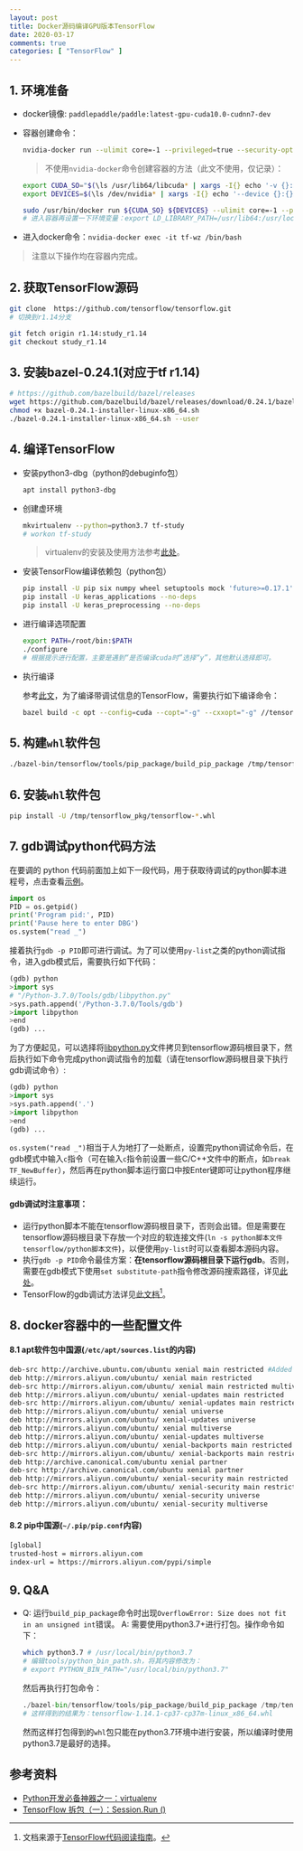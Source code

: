 ```yaml
---
layout: post
title: Docker源码编译GPU版本TensorFlow
date: 2020-03-17
comments: true
categories: [ "TensorFlow" ]
---
```


## 1. 环境准备

* docker镜像: `paddlepaddle/paddle:latest-gpu-cuda10.0-cudnn7-dev`
* 容器创建命令：
  ```bash
  nvidia-docker run --ulimit core=-1 --privileged=true --security-opt seccomp=unconfined --name tf-wz --net=host -d -v $PWD/.ccache:/root/.ccache -v $PWD/.cache:/root/.cache -v $PWD:/work -v /ssd3/datasets:/work/dataset -it paddlepaddle/paddle:latest-gpu-cuda10.0-cudnn7-dev /bin/bash
  ```

  > 不使用`nvidia-docker`命令创建容器的方法（此文不使用，仅记录）：

  ```bash
  export CUDA_SO="$(\ls /usr/lib64/libcuda* | xargs -I{} echo '-v {}:{}') $(\ls /usr/lib64/libnvidia* | xargs -I{} echo '-v {}:{}')"
  export DEVICES=$(\ls /dev/nvidia* | xargs -I{} echo '--device {}:{}')

  sudo /usr/bin/docker run ${CUDA_SO} ${DEVICES} --ulimit core=-1 --privileged=true --security-opt seccomp=unconfined --name tf-wz --net=host -d -v /usr/bin/nvidia-smi:/usr/bin/nvidia-smi -v $PWD/.ccache:/root/.ccache -v $PWD/.cache:/root/.cache -v $PWD:/work -it paddlepaddle/paddle:latest-gpu-cuda10.0-cudnn7-dev /bin/bash
  # 进入容器再设置一下环境变量：export LD_LIBRARY_PATH=/usr/lib64:/usr/local/lib:$LD_LIBRARY_PATH
  ```


* 进入docker命令：`nvidia-docker exec -it tf-wz /bin/bash`


> 注意以下操作均在容器内完成。

## 2. 获取TensorFlow源码

```bash
git clone  https://github.com/tensorflow/tensorflow.git
# 切换到r1.14分支

git fetch origin r1.14:study_r1.14
git checkout study_r1.14
```

## 3. 安装bazel-0.24.1(对应于tf r1.14)

```bash
# https://github.com/bazelbuild/bazel/releases
wget https://github.com/bazelbuild/bazel/releases/download/0.24.1/bazel-0.24.1-installer-linux-x86_64.sh
chmod +x bazel-0.24.1-installer-linux-x86_64.sh
./bazel-0.24.1-installer-linux-x86_64.sh --user
```

## 4. 编译TensorFlow

* 安装python3-dbg（python的debuginfo包）

  ```bash
  apt install python3-dbg
  ```

* 创建虚环境

  ```bash
  mkvirtualenv --python=python3.7 tf-study
  # workon tf-study
  ```

  > virtualenv的安装及使用方法参考[此处](https://codingpy.com/article/virtualenv-must-have-tool-for-python-development/)。

* 安装TensorFlow编译依赖包（python包）

  ```bash
  pip install -U pip six numpy wheel setuptools mock 'future>=0.17.1'
  pip install -U keras_applications --no-deps
  pip install -U keras_preprocessing --no-deps
  ```

* 进行编译选项配置

  ```bash
  export PATH=/root/bin:$PATH
  ./configure
  # 根据提示进行配置，主要是遇到“是否编译cuda时”选择“y”，其他默认选择即可。
  ```

* 执行编译

  参考[此文](http://jcf94.com/2018/01/13/2018-01-13-tfunpacking/)，为了编译带调试信息的TensorFlow，需要执行如下编译命令：

  ```bash
  bazel build -c opt --config=cuda --copt="-g" --cxxopt="-g" //tensorflow/tools/pip_package:build_pip_package
  ```

## 5. 构建`whl`软件包

```bash
./bazel-bin/tensorflow/tools/pip_package/build_pip_package /tmp/tensorflow_pkg
```

## 6. 安装`whl`软件包

```bash
pip install -U /tmp/tensorflow_pkg/tensorflow-*.whl
```

## 7. gdb调试python代码方法

在要调的 python 代码前面加上如下一段代码，用于获取待调试的python脚本进程号，点击查看[示例](/assets/tensorflow/test_debug.py)。

```python
import os
PID = os.getpid()
print('Program pid:', PID)
print('Pause here to enter DBG')
os.system("read _")
```

接着执行`gdb -p PID`即可进行调试。为了可以使用`py-list`之类的python调试指令，进入gdb模式后，需要执行如下代码：

```python
(gdb) python
>import sys
# "/Python-3.7.0/Tools/gdb/libpython.py"
>sys.path.append('/Python-3.7.0/Tools/gdb')
>import libpython
>end
(gdb) ...
```

为了方便起见，可以选择将[libpython.py](/assets/tensorflow/libpython.py)文件拷贝到tensorflow源码根目录下，然后执行如下命令完成python调试指令的加载（请在tensorflow源码根目录下执行gdb调试命令）:

```python
(gdb) python
>import sys
>sys.path.append('.')
>import libpython
>end
(gdb) ...
```


`os.system("read _")`相当于人为地打了一处断点，设置完python调试命令后，在gdb模式中输入`c`指令（可在输入`c`指令前设置一些C/C++文件中的断点，如`break TF_NewBuffer`），然后再在python脚本运行窗口中按Enter键即可让python程序继续运行。

#### gdb调试时注意事项：

* 运行python脚本不能在tensorflow源码根目录下，否则会出错。但是需要在tensorflow源码根目录下存放一个对应的软连接文件(`ln -s python脚本文件 tensorflow/python脚本文件`)，以便使用`py-list`时可以查看脚本源码内容。
* 执行`gdb -p PID`命令最佳方案：**在tensorflow源码根目录下运行gdb**。否则，需要在gdb模式下使用`set substitute-path`指令修改源码搜索路径，详见[此处](https://scc.ustc.edu.cn/zlsc/sugon/intel/debugger/cl/commandref/gdb_mode/cmd_set_substitu.htm)。
* TensorFlow的gdb调试方法详见[此文档](/assets/tensorflow/TensorFlow-SourceCode-Reading.pdf)[^1]。

## 8. docker容器中的一些配置文件

#### 8.1 apt软件包中国源(`/etc/apt/sources.list`的内容)

```bash
deb-src http://archive.ubuntu.com/ubuntu xenial main restricted #Added by software-properties
deb http://mirrors.aliyun.com/ubuntu/ xenial main restricted
deb-src http://mirrors.aliyun.com/ubuntu/ xenial main restricted multiverse universe #Added by software-properties
deb http://mirrors.aliyun.com/ubuntu/ xenial-updates main restricted
deb-src http://mirrors.aliyun.com/ubuntu/ xenial-updates main restricted multiverse universe #Added by software-properties
deb http://mirrors.aliyun.com/ubuntu/ xenial universe
deb http://mirrors.aliyun.com/ubuntu/ xenial-updates universe
deb http://mirrors.aliyun.com/ubuntu/ xenial multiverse
deb http://mirrors.aliyun.com/ubuntu/ xenial-updates multiverse
deb http://mirrors.aliyun.com/ubuntu/ xenial-backports main restricted universe multiverse
deb-src http://mirrors.aliyun.com/ubuntu/ xenial-backports main restricted universe multiverse #Added by software-properties
deb http://archive.canonical.com/ubuntu xenial partner
deb-src http://archive.canonical.com/ubuntu xenial partner
deb http://mirrors.aliyun.com/ubuntu/ xenial-security main restricted
deb-src http://mirrors.aliyun.com/ubuntu/ xenial-security main restricted multiverse universe #Added by software-properties
deb http://mirrors.aliyun.com/ubuntu/ xenial-security universe
deb http://mirrors.aliyun.com/ubuntu/ xenial-security multiverse
```

#### 8.2 pip中国源(`~/.pip/pip.conf`内容)

```bash
[global]
trusted-host = mirrors.aliyun.com
index-url = https://mirrors.aliyun.com/pypi/simple
```

## 9. Q&A

* Q: 运行`build_pip_package`命令时出现`OverflowError: Size does not fit in an unsigned int`错误。
  A: 需要使用python3.7+进行打包。操作命令如下：

  ```bash
  which python3.7 # /usr/local/bin/python3.7
  # 编辑tools/python_bin_path.sh，将其内容修改为：
  # export PYTHON_BIN_PATH="/usr/local/bin/python3.7"
  ```
  然后再执行打包命令：
  ```python
  ./bazel-bin/tensorflow/tools/pip_package/build_pip_package /tmp/tensorflow_pkg
  # 这样得到的结果为：tensorflow-1.14.1-cp37-cp37m-linux_x86_64.whl
  ```
  然而这样打包得到的`whl`包只能在python3.7环境中进行安装，所以编译时使用python3.7是最好的选择。

## 参考资料

* [Python开发必备神器之一：virtualenv](https://codingpy.com/article/virtualenv-must-have-tool-for-python-development/)
* [TensorFlow 拆包（一）：Session.Run ()](http://jcf94.com/2018/01/13/2018-01-13-tfunpacking/)

[^1]: 文档来源于[TensorFlow代码阅读指南](http://jcf94.com/download/TensorFlow-SourceCode-Reading.pdf)。
